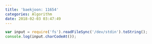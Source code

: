 ```yaml
---
title: 'baekjoon: 11654'
categories: Algorithm
date: 2018-02-03 03:47:49
---
```


```javascript
var input = require('fs').readFileSync('/dev/stdin').toString();
console.log(input.charCodeAt());
```